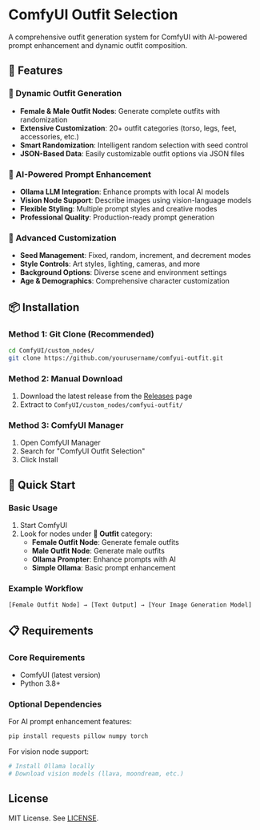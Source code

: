 # ComfyUI Outfit Selection

A comprehensive outfit generation system for ComfyUI with AI-powered prompt enhancement and dynamic outfit composition.

## 🎯 Features

### 👗 Dynamic Outfit Generation
- **Female & Male Outfit Nodes**: Generate complete outfits with randomization
- **Extensive Customization**: 20+ outfit categories (torso, legs, feet, accessories, etc.)
- **Smart Randomization**: Intelligent random selection with seed control
- **JSON-Based Data**: Easily customizable outfit options via JSON files

### 🤖 AI-Powered Prompt Enhancement
- **Ollama LLM Integration**: Enhance prompts with local AI models
- **Vision Node Support**: Describe images using vision-language models
- **Flexible Styling**: Multiple prompt styles and creative modes
- **Professional Quality**: Production-ready prompt generation

### 🎨 Advanced Customization
- **Seed Management**: Fixed, random, increment, and decrement modes
- **Style Controls**: Art styles, lighting, cameras, and more
- **Background Options**: Diverse scene and environment settings
- **Age & Demographics**: Comprehensive character customization

## 📦 Installation

### Method 1: Git Clone (Recommended)
```bash
cd ComfyUI/custom_nodes/
git clone https://github.com/yourusername/comfyui-outfit.git
```

### Method 2: Manual Download
1. Download the latest release from the [Releases](https://github.com/yourusername/comfyui-outfit/releases) page
2. Extract to `ComfyUI/custom_nodes/comfyui-outfit/`

### Method 3: ComfyUI Manager
1. Open ComfyUI Manager
2. Search for "ComfyUI Outfit Selection"
3. Click Install

## 🚀 Quick Start

### Basic Usage
1. Start ComfyUI
2. Look for nodes under **👗 Outfit** category:
   - **Female Outfit Node**: Generate female outfits
   - **Male Outfit Node**: Generate male outfits
   - **Ollama Prompter**: Enhance prompts with AI
   - **Simple Ollama**: Basic prompt enhancement

### Example Workflow
```
[Female Outfit Node] → [Text Output] → [Your Image Generation Model]
```

## 📋 Requirements

### Core Requirements
- ComfyUI (latest version)
- Python 3.8+

### Optional Dependencies
For AI prompt enhancement features:
```bash
pip install requests pillow numpy torch
```

For vision node support:
```bash
# Install Ollama locally
# Download vision models (llava, moondream, etc.)
```

## License

MIT License. See [LICENSE](LICENSE).
